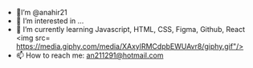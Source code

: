 - 👋I’m @anahir21
- 👀 I’m interested in ...
- 🌱 I’m currently learning Javascript, HTML, CSS, Figma, Github, React <img src= https://media.giphy.com/media/XAxylRMCdpbEWUAvr8/giphy.gif"/>
- 📫 How to reach me: an211291@hotmail.com

<!---
anahir21/anahir21 is a ✨ special ✨ repository because its `README.md` (this file) appears on your GitHub profile.
You can click the Preview link to take a look at your changes.
--->
